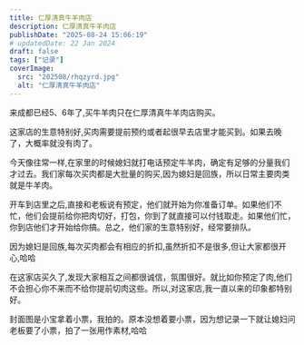 ```yaml
---
title: 仁厚清真牛羊肉店
description: 仁厚清真牛羊肉店
publishDate: "2025-08-24 15:06:19"
# updatedDate: 22 Jan 2024
draft: false
tags: ["记录"]
coverImage: 
  src: "202508/rhqzyrd.jpg"
  alt: "仁厚清真牛羊肉店"
---
```


来成都已经5、6年了,买牛羊肉只在仁厚清真牛羊肉店购买。

这家店的生意特别好,买肉需要提前预约或者起很早去店里才能买到。如果去晚了，大概率就没有肉了。

今天像往常一样,在家里的时候媳妇就打电话预定牛羊肉，确定有足够的分量我们才过去。我们家每次买肉都是大批量的购买,因为媳妇是回族，所以日常主要肉类就是牛羊肉。

开车到店里之后,直接和老板说有预定，他们就开始为你准备订单。如果他们不忙，他们会提前给你把肉切好，打包，你到了就直接可以付钱取走。如果他们忙，你到店他们才开始给你搞。总之，他们家的生意特别好，经常要排队。

因为媳妇是回族,每次买肉都会有相应的折扣,虽然折扣不是很多,但让大家都很开心,哈哈

在这家店买久了,发现大家相互之间都很诚信，氛围很好。就比如你预定了肉,他们不会担心你不来而不给你提前切肉这些。所以,对这家店,我一直以来的印象都特别好。

封面图是小宝拿着小票，我拍的。原本没想着要小票，因为想记录一下就让媳妇问老板要了小票，拍了一张用作素材,哈哈








